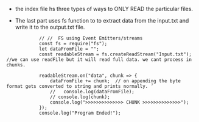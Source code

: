- the index file hs three types of ways to ONLY READ the particular files.

- The last part uses fs function to to extract data from the input.txt and write it to the output.txt file. 

```
            // //  FS using Event Emitters/streams
            const fs = require("fs");
            let dataFromFile = "";
            const readableStream = fs.createReadStream("Input.txt");    //we can use readFile but it will read full data. we cant process in chunks. 
            
            readableStream.on("data", chunk => {
                dataFromFile += chunk;  // on appending the byte format gets converted to string and prints normally. ˀ
                //   console.log(dataFromFile);
                // console.log(chunk);
                console.log(">>>>>>>>>>>>>> CHUNK >>>>>>>>>>>>>>");
            });
            console.log("Program Ended!"); 
